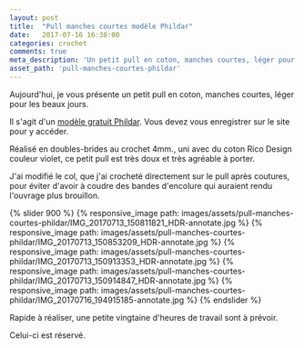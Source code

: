 ```yaml
---
layout: post
title:  "Pull manches courtes modèle Phildar"
date:   2017-07-16 16:38:00
categories: crochet
comments: true
meta_description: 'Un petit pull en coton, manches courtes, léger pour les beaux jours, fait au crochet'
asset_path: 'pull-manches-courtes-phildar'
---
```


Aujourd'hui, je vous présente un petit pull en coton, manches courtes, léger pour les beaux jours.

Il s'agit d'un [modèle gratuit Phildar](http://www.phildar.fr/modele-pull-manches-courtes-au-crochet.r.html#skuId:76992). Vous devez vous enregistrer sur le site pour y accéder.

Réalisé en doubles-brides au crochet 4mm., uni avec du coton Rico Design couleur violet, ce petit pull est très doux et très agréable à porter.

J'ai modifié le col, que j'ai crocheté directement sur le pull après coutures, pour éviter d'avoir à coudre des bandes d'encolure qui auraient rendu l'ouvrage plus brouillon.

{% slider 900 %}
{% responsive_image path: images/assets/pull-manches-courtes-phildar/IMG_20170713_150811821_HDR-annotate.jpg %}
{% responsive_image path: images/assets/pull-manches-courtes-phildar/IMG_20170713_150853209_HDR-annotate.jpg %}
{% responsive_image path: images/assets/pull-manches-courtes-phildar/IMG_20170713_150913353_HDR-annotate.jpg %}
{% responsive_image path: images/assets/pull-manches-courtes-phildar/IMG_20170713_150914847_HDR-annotate.jpg %}
{% responsive_image path: images/assets/pull-manches-courtes-phildar/IMG_20170716_194915185-annotate.jpg %}
{% endslider %}

Rapide à réaliser, une petite vingtaine d'heures de travail sont à prévoir.

Celui-ci est réservé.

